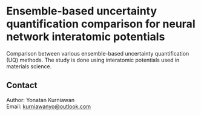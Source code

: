 # Ensemble-based uncertainty quantification comparison for neural network interatomic potentials

Comparison between various ensemble-based uncertainty quantification (UQ) methods.
The study is done using interatomic potentials used in materials science.

## Contact
Author: Yonatan Kurniawan </br>
Email: kurniawanyo@outlook.com
